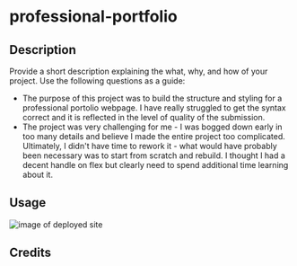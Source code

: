 # professional-portfolio

## Description

Provide a short description explaining the what, why, and how of your project. Use the following questions as a guide:

- The purpose of this project was to build the structure and styling for a professional portolio webpage. I have really struggled to get the syntax correct and it is reflected in the level of quality of the submission. 
- The project was very challenging for me - I was bogged down early in too many details and believe I made the entire project too complicated. Ultimately, I didn't have time to rework it - what would have probably been necessary was to start from scratch and rebuild. I thought I had a decent handle on flex but clearly need to spend additional time learning about it.  

## Usage

![image of deployed site](https://github.com/adammathis05/seo-code-refactor/blob/main/assets/images/SEO%20Refactor%20Deployed%20Screenshot.png)

## Credits
